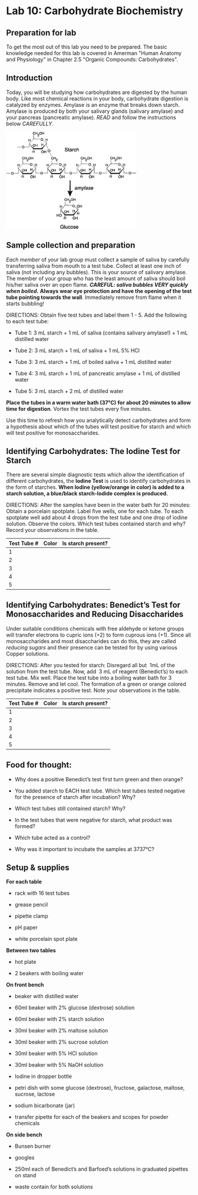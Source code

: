 # Lab 10: Carbohydrate Biochemistry

## Preparation for lab

To get the most out of this lab you need to be prepared. The basic knowledge needed for this lab is covered in Amerman "Human Anatomy and Physiology" in Chapter 2.5 "Organic Compounds: Carbohydrates".

## Introduction

Today, you will be studying how carbohydrates are digested by the human body. Like most chemical reactions in your body, carbohydrate digestion is catalyzed by enzymes. Amylase is an enzyme that breaks down starch. Amylase is produced by both your salivary glands (salivary amylase) and your pancreas (pancreatic amylase). *READ* and follow the instructions below *CAREFULLY*.

![image](.\figures\starch_to_glucose.png)

## Sample collection and preparation 

*Each member* of your lab group must collect a sample of saliva by carefully transferring saliva from mouth to a test tube. Collect at least one inch of saliva (not including any bubbles). This is your source of salivary amylase. 
The member of your group who has the least amount of saliva should boil his/her saliva over an open flame. ***CAREFUL: saliva bubbles VERY quickly when boiled.*** **Always wear eye protection and have the opening of the test tube pointing towards the wall**. Immediately remove from flame when it starts bubbling!  


DIRECTIONS: Obtain five test tubes and label them 1 - 5. Add the following to each test tube:

- Tube 1: 3 mL starch + 1 mL of saliva (contains salivary amylase!) + 1 mL distilled water

- Tube 2: 3 mL starch + 1 mL of saliva + 1 mL 5% HCl

- Tube 3: 3 mL starch + 1 mL of boiled saliva + 1 mL distilled water

- Tube 4: 3 mL starch + 1 mL of pancreatic amylase + 1 mL of distilled water

- Tube 5: 3 mL starch + 2 mL of distilled water

**Place the tubes in a warm water bath (37&deg;C)** **for about 20 minutes to allow time for digestion**. Vortex the test tubes every five minutes. 

Use this time to refresh how you analytically detect carbohydrates and form a hypothesis about which of the tubes will test positive for starch and which will test positive for monosaccharides.

## Identifying Carbohydrates: The Iodine Test for Starch

There are several simple diagnostic tests which allow the identification of different carbohydrates, the **Iodine Test** is used to identify carbohydrates in the form of starches. **When Iodine (yellow/orange in color) is added to a starch solution, a blue/black starch-Iodide complex is produced.**  

DIRECTIONS: 
After  the samples have been in the water bath for 20 minutes: Obtain a porcelain spotplate. Label five wells, one for each tube. To each spotplate well add about 4 drops from the test tube and one drop of iodine solution. Observe the colors. Which test tubes contained starch and why? Record your observations in the table.

| Test Tube # | Color | Is starch present? |
| ----------- | ----- | ------------------ |
| 1           |       |                    |
| 2           |       |                    |
| 3           |       |                    |
| 4           |       |                    |
| 5           |       |                    |



## Identifying Carbohydrates: Benedict’s Test for Monosaccharides and Reducing Disaccharides

Under suitable conditions chemicals with free aldehyde or ketone groups will transfer electrons to cupric ions (+2) to form cuprous ions (+1). Since all monosaccharides and most disaccharides can do this, they are called *reducing sugars* and their presence can be tested for by using various Copper solutions.

DIRECTIONS: 
After you tested for starch: Disregard all but  1mL of the solution from the test tube. Now, add  3 mL of reagent (Benedict’s) to each test tube. Mix well. Place the test tube into a boiling water bath for 3 minutes. Remove and let cool. The formation of a green or orange colored precipitate indicates a positive test. Note your observations in the table.

| Test Tube # | Color | Is starch present? |
| ----------- | ----- | ------------------ |
| 1           |       |                    |
| 2           |       |                    |
| 3           |       |                    |
| 4           |       |                    |
| 5           |       |                    |

## Food for thought:

- Why does a positive Benedict’s test first turn green and then orange?

- You added starch to EACH test tube. Which test tubes tested negative for the presence of starch after incubation? Why?

- Which test tubes still contained starch? Why?

- In the test tubes that were negative for starch, what product was formed?

- Which tube acted as a control?

- Why was it important to incubate the samples at 3737&deg;C?

## Setup & supplies

**For each table**

- rack with 16 test tubes

- grease pencil

- pipette clamp

- pH paper

- white porcelain spot plate


**Between two tables**

- hot plate

- 2 beakers with boiling water

**On front bench**

- beaker with distilled water

- 60ml beaker with 2% glucose (dextrose) solution

- 60ml beaker with 2% starch solution

- 30ml beaker with 2% maltose solution

- 30ml beaker with 2% sucrose solution

- 30ml beaker with 5% HCl solution

- 30ml beaker with 5% NaOH solution

- Iodine in dropper bottle

- petri dish with some glucose (dextrose), fructose, galactose, maltose, sucrose, lactose

- sodium bicarbonate (jar)

- transfer pipette for each of the beakers and scopes for powder chemicals


**On side bench**

- Bunsen burner

- googles

- 250ml each of Benedict’s and Barfoed’s solutions in graduated pipettes on stand

- waste contain for both solutions

